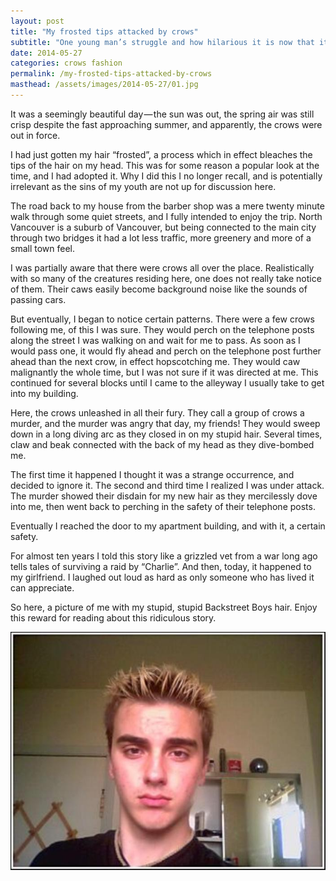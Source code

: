 ```yaml
---
layout: post
title: "My frosted tips attacked by crows"
subtitle: "One young man’s struggle and how hilarious it is now that it happened to my girlfriend (disclaimer: she does not have frosted tips)."
date: 2014-05-27
categories: crows fashion
permalink: /my-frosted-tips-attacked-by-crows
masthead: /assets/images/2014-05-27/01.jpg
---
```

It was a seemingly beautiful day — the sun was out, the spring air was still crisp despite the fast approaching summer, and apparently, the crows were out in force.

I had just gotten my hair “frosted”, a process which in effect bleaches the tips of the hair on my head. This was for some reason a popular look at the time, and I had adopted it. Why I did this I no longer recall, and is potentially irrelevant as the sins of my youth are not up for discussion here.

The road back to my house from the barber shop was a mere twenty minute walk through some quiet streets, and I fully intended to enjoy the trip. North Vancouver is a suburb of Vancouver, but being connected to the main city through two bridges it had a lot less traffic, more greenery and more of a small town feel.

I was partially aware that there were crows all over the place. Realistically with so many of the creatures residing here, one does not really take notice of them. Their caws easily become background noise like the sounds of passing cars.

But eventually, I began to notice certain patterns. There were a few crows following me, of this I was sure. They would perch on the telephone posts along the street I was walking on and wait for me to pass. As soon as I would pass one, it would fly ahead and perch on the telephone post further ahead than the next crow, in effect hopscotching me. They would caw malignantly the whole time, but I was not sure if it was directed at me. This continued for several blocks until I came to the alleyway I usually take to get into my building.

Here, the crows unleashed in all their fury. They call a group of crows a murder, and the murder was angry that day, my friends! They would sweep down in a long diving arc as they closed in on my stupid hair. Several times, claw and beak connected with the back of my head as they dive-bombed me.

The first time it happened I thought it was a strange occurrence, and decided to ignore it. The second and third time I realized I was under attack. The murder showed their disdain for my new hair as they mercilessly dove into me, then went back to perching in the safety of their telephone posts.

Eventually I reached the door to my apartment building, and with it, a certain safety.

For almost ten years I told this story like a grizzled vet from a war long ago tells tales of surviving a raid by “Charlie”. And then, today, it happened to my girlfriend. I laughed out loud as hard as only someone who has lived it can appreciate.

So here, a picture of me with my stupid, stupid Backstreet Boys hair. Enjoy this reward for reading about this ridiculous story.

![stupid, ugly frosted tips](/assets/images/2014-05-27/01.jpg)
